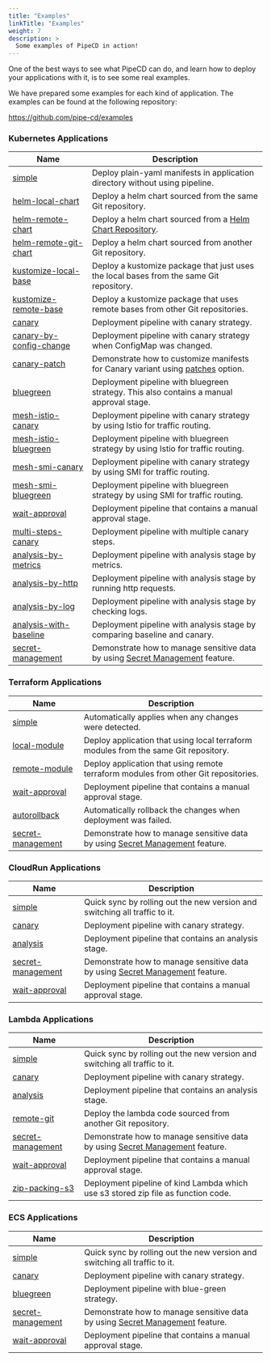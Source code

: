 ```yaml
---
title: "Examples"
linkTitle: "Examples"
weight: 7
description: >
  Some examples of PipeCD in action!
---
```


One of the best ways to see what PipeCD can do, and learn how to deploy your applications with it, is to see some real examples.

We have prepared some examples for each kind of application.
The examples can be found at the following repository:

https://github.com/pipe-cd/examples

### Kubernetes Applications

| Name                                                                        | Description |
|-----------------------------------------------------------------------------|-------------|
| [simple](https://github.com/pipe-cd/examples/tree/master/kubernetes/simple) | Deploy plain-yaml manifests in application directory without using pipeline. |
| [helm-local-chart](https://github.com/pipe-cd/examples/tree/master/kubernetes/helm-local-chart) | Deploy a helm chart sourced from the same Git repository. |
| [helm-remote-chart](https://github.com/pipe-cd/examples/tree/master/kubernetes/helm-remote-chart) | Deploy a helm chart sourced from a [Helm Chart Repository](https://helm.sh/docs/topics/chart_repository/). |
| [helm-remote-git-chart](https://github.com/pipe-cd/examples/tree/master/kubernetes/helm-remote-git-chart) | Deploy a helm chart sourced from another Git repository. |
| [kustomize-local-base](https://github.com/pipe-cd/examples/tree/master/kubernetes/kustomize-local-base) | Deploy a kustomize package that just uses the local bases from the same Git repository. |
| [kustomize-remote-base](https://github.com/pipe-cd/examples/tree/master/kubernetes/kustomize-remote-base) | Deploy a kustomize package that uses remote bases from other Git repositories. |
| [canary](https://github.com/pipe-cd/examples/tree/master/kubernetes/canary) | Deployment pipeline with canary strategy. |
| [canary-by-config-change](https://github.com/pipe-cd/examples/tree/master/kubernetes/canary-by-config-change) | Deployment pipeline with canary strategy when ConfigMap was changed. |
| [canary-patch](https://github.com/pipe-cd/examples/tree/master/kubernetes/canary-patch) | Demonstrate how to customize manifests for Canary variant using [patches](https://pipecd.dev/docs/user-guide/configuration-reference/#kubernetescanaryrolloutstageoptions) option. |
| [bluegreen](https://github.com/pipe-cd/examples/tree/master/kubernetes/bluegreen) | Deployment pipeline with bluegreen strategy. This also contains a manual approval stage. |
| [mesh-istio-canary](https://github.com/pipe-cd/examples/tree/master/kubernetes/mesh-istio-canary) | Deployment pipeline with canary strategy by using Istio for traffic routing.  |
| [mesh-istio-bluegreen](https://github.com/pipe-cd/examples/tree/master/kubernetes/mesh-istio-bluegreen) | Deployment pipeline with bluegreen strategy by using Istio for traffic routing. |
| [mesh-smi-canary](https://github.com/pipe-cd/examples/tree/master/kubernetes/mesh-smi-canary) | Deployment pipeline with canary strategy by using SMI for traffic routing. |
| [mesh-smi-bluegreen](https://github.com/pipe-cd/examples/tree/master/kubernetes/mesh-smi-bluegreen) | Deployment pipeline with bluegreen strategy by using SMI for traffic routing. |
| [wait-approval](https://github.com/pipe-cd/examples/tree/master/kubernetes/wait-approval) | Deployment pipeline that contains a manual approval stage. |
| [multi-steps-canary](https://github.com/pipe-cd/examples/tree/master/kubernetes/multi-steps-canary) | Deployment pipeline with multiple canary steps. |
| [analysis-by-metrics](https://github.com/pipe-cd/examples/tree/master/kubernetes/analysis-by-metrics) | Deployment pipeline with analysis stage by metrics. |
| [analysis-by-http](https://github.com/pipe-cd/examples/tree/master/kubernetes/analysis-by-http) | Deployment pipeline with analysis stage by running http requests. |
| [analysis-by-log](https://github.com/pipe-cd/examples/tree/master/kubernetes/analysis-by-log) | Deployment pipeline with analysis stage by checking logs. |
| [analysis-with-baseline](https://github.com/pipe-cd/examples/tree/master/kubernetes/analysis-with-baseline) | Deployment pipeline with analysis stage by comparing baseline and canary. |
| [secret-management](https://github.com/pipe-cd/examples/tree/master/kubernetes/secret-management) | Demonstrate how to manage sensitive data by using [Secret Management](https://pipecd.dev/docs/user-guide/secret-management/) feature. |

### Terraform Applications

| Name                                                                        | Description |
|-----------------------------------------------------------------------------|-------------|
| [simple](https://github.com/pipe-cd/examples/tree/master/terraform/simple) |  Automatically applies when any changes were detected.  |
| [local-module](https://github.com/pipe-cd/examples/tree/master/terraform/local-module) | Deploy application that using local terraform modules from the same Git repository. |
| [remote-module](https://github.com/pipe-cd/examples/tree/master/terraform/remote-module) | Deploy application that using remote terraform modules from other Git repositories. |
| [wait-approval](https://github.com/pipe-cd/examples/tree/master/terraform/wait-approval) | Deployment pipeline that contains a manual approval stage. |
| [autorollback](https://github.com/pipe-cd/examples/tree/master/terraform/auto-rollback) |  Automatically rollback the changes when deployment was failed.  |
| [secret-management](https://github.com/pipe-cd/examples/tree/master/terraform/secret-management) | Demonstrate how to manage sensitive data by using [Secret Management](https://pipecd.dev/docs/user-guide/secret-management/) feature. |

### CloudRun Applications

| Name                                                                        | Description |
|-----------------------------------------------------------------------------|-------------|
| [simple](https://github.com/pipe-cd/examples/tree/master/cloudrun/simple) | Quick sync by rolling out the new version and switching all traffic to it. |
| [canary](https://github.com/pipe-cd/examples/tree/master/cloudrun/canary) | Deployment pipeline with canary strategy. |
| [analysis](https://github.com/pipe-cd/examples/tree/master/cloudrun/analysis) | Deployment pipeline that contains an analysis stage. |
| [secret-management](https://github.com/pipe-cd/examples/tree/master/cloudrun/secret-management) | Demonstrate how to manage sensitive data by using [Secret Management](https://pipecd.dev/docs/user-guide/secret-management/) feature. |
| [wait-approval](https://github.com/pipe-cd/examples/tree/master/cloudrun/wait-approval) | Deployment pipeline that contains a manual approval stage. |

### Lambda Applications

| Name                                                                        | Description |
|-----------------------------------------------------------------------------|-------------|
| [simple](https://github.com/pipe-cd/examples/tree/master/lambda/simple) | Quick sync by rolling out the new version and switching all traffic to it. |
| [canary](https://github.com/pipe-cd/examples/tree/master/lambda/canary) | Deployment pipeline with canary strategy. |
| [analysis](https://github.com/pipe-cd/examples/tree/master/lambda/analysis) | Deployment pipeline that contains an analysis stage. |
| [remote-git](https://github.com/pipe-cd/examples/tree/master/lambda/remote-git) | Deploy the lambda code sourced from another Git repository. |
| [secret-management](https://github.com/pipe-cd/examples/tree/master/lambda/secret-management) | Demonstrate how to manage sensitive data by using [Secret Management](https://pipecd.dev/docs/user-guide/secret-management/) feature. |
| [wait-approval](https://github.com/pipe-cd/examples/tree/master/lambda/wait-approval) | Deployment pipeline that contains a manual approval stage. |
| [zip-packing-s3](https://github.com/pipe-cd/examples/tree/master/lambda/zip-packing-s3) | Deployment pipeline of kind Lambda which use s3 stored zip file as function code. |

### ECS Applications

| Name                                                                        | Description |
|-----------------------------------------------------------------------------|-------------|
| [simple](https://github.com/pipe-cd/examples/tree/master/ecs/simple) | Quick sync by rolling out the new version and switching all traffic to it. |
| [canary](https://github.com/pipe-cd/examples/tree/master/ecs/canary) | Deployment pipeline with canary strategy. |
| [bluegreen](https://github.com/pipe-cd/examples/tree/master/ecs/bluegreen) | Deployment pipeline with blue-green strategy. |
| [secret-management](https://github.com/pipe-cd/examples/tree/master/ecs/secret-management) | Demonstrate how to manage sensitive data by using [Secret Management](https://pipecd.dev/docs/user-guide/secret-management/) feature. |
| [wait-approval](https://github.com/pipe-cd/examples/tree/master/ecs/wait-approval) | Deployment pipeline that contains a manual approval stage. |
